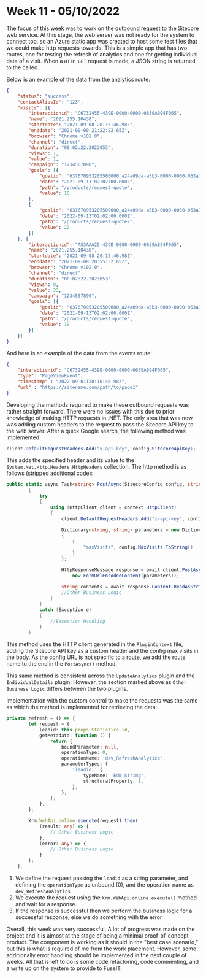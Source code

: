 # Week 11 - 05/10/2022

The focus of this week was to work on the outbound request to the Sitecore web service. At this stage, the web server was not ready for the system to connect too, so an Azure static app was created to host some test files that we could make http requests towards. This is a simple app that has two routes, one for testing the refresh of analytics and one for getting individual data of a visit. When a `HTTP GET` request is made, a JSON string is returned to the called. 

Below is an example of the data from the analytics route:

```json
{
    "status": "success",
    "contactAliasId": "123",
    "visits": [{
        "interactionid": "C6732455-439E-0000-0000-0639A894F065",
        "name": "2021.255.10438",
        "startdate": "2021-09-08 20:15:46.98Z",
        "enddate": "2021-09-09 21:22:22.65Z",
        "browser": "Chrome v102.0",
        "channel": "direct",
        "duration": "00:02:22.2023053",
        "views": 1,
        "value": 1,
        "campaign": "1234567890",
        "goals": [{
            "goalid": "637670953205500000_a24a09da-a5b3-0000-0000-063a758176ad_b0c5a8de-8355-49be-ba71-37b770d3471a",
            "date": "2021-09-13T02:02:00.000Z",
            "path": "/products/request-quote",
            "value": 10
        },
        {
            "goalid": "637670953205500000_a24a09da-a5b3-0000-0000-063a758176ad_b0c5a8de-8355-49be-ba71-37b770d3471a",
            "date": "2022-09-13T02:02:00.000Z",
            "path": "/products/request-quote2",
            "value": 22
        }]
    }, {
        "interactionid": "AS3AAA25-439E-0000-0000-0639A894F065",
        "name": "2021.255.10438",
        "startdate": "2021-09-08 20:15:46.98Z",
        "enddate": "2021-09-08 20:55:32.65Z",
        "browser": "Chrome v102.0",
        "channel": "direct",
        "duration": "00:02:22.2023053",
        "views": 9,
        "value": 33,
        "campaign": "1234567890",
        "goals": [{
            "goalid": "637670953205500000_a24a09da-a5b3-0000-0000-063a758176ad_b0c5a8de-8355-49be-ba71-37b770d3471a",
            "date": "2021-09-13T02:02:00.000Z",
            "path": "/products/request-quote",
            "value": 10
        }]
    }]
}
```

And here is an example of the data from the events route:

```json
{
    "interactionid": "C6732455-439E-0000-0000-0639A894F065",
    "type": "PageViewEvent",
    "timestamp" : "2022-09-01T20:10:46.98Z",
    "url" : "https://sitename.com/path/to/page1"
}
```

Developing the methods required to make these outbound requests was rather straight forward. There were no issues with this due to prior knowledge of making HTTP requests in .NET. The only area that was new was adding custom headers to the request to pass the Sitecore API key to the web server. After a quick Google search, the following method was implemented:

```c#
client.DefaultRequestHeaders.Add("x-api-key", config.SitecoreApiKey);
```

This adds the specified header and its value to the `System.Net.Http.Headers.HttpHeaders` collection. The http method is as follows (stripped additional code):

```c#
public static async Task<string> PostAsync(SitecoreConfig config, string id, PluginContext context)
        {
            try
            {
                using (HttpClient client = context.HttpClient)
                {
                    client.DefaultRequestHeaders.Add("x-api-key", config.SitecoreApiKey);
                    
                    Dictionary<string, string> parameters = new Dictionary<string, string>()
                    {
                        {
                            "maxVisits", config.MaxVisits.ToString()
                        }
                    };

                    HttpResponseMessage response = await client.PostAsync(config.SitecoreApiUrl + "GetData",
                        new FormUrlEncodedContent(parameters));
                    
                    string contents = await response.Content.ReadAsStringAsync();
                    //Other Business Logic
                }
            }
            catch (Exception e)
            {
                //Exception Handling
            }
        }
```

This method uses the HTTP client generated in the `PluginContext` file, adding the Sitecore API key as a custom header and the config max visits in the body. As the config URL is not specific to a route, we add the route name to the end in the `PostAsync()` method.

This same method is consistent across the `UpdateAnalytics` plugin and the `IndividualDetails` plugin. However, the section marked above as `Other Business Logic` differs between the two plugins.

Implementation with the custom control to make the requests was the same as which the method is implemented for retrieving the data:

```typescript
private refresh = () => {
        let request = {
            leadid: this.props.Statistics.id,
            getMetadata: function () {
                return {
                    boundParameter: null,
                    operationType: 0,
                    operationName: 'dev_RefreshAnalytics',
                    parameterTypes: {
                        'leadid': {
                            typeName: 'Edm.String',
                            structuralProperty: 1,
                        },
                    },
                };
            },
        };

        Xrm.WebApi.online.execute(request).then(
            (result: any) => {
                // Other Business Logic
            },
            (error: any) => {
                // Other Business Logic
            }
        );
    };
```

1. We define the request passing the `leadid` as a string parameter, and defining the `operationType` as unbound (0), and the  operation name as `dev_RefreshAnalytics`
2. We execute the request using the `Xrm.WebApi.online.execute()` method and wait for a response.
3. If the response is successful then we perform the business logic for a successful response, else we do something with the error

Overall, this week was very successful. A lot of progress was made on the project and it is almost at the stage of being a minimal proof-of-concept product. The component is working as it should in the "best case scenario," but this is what is required of me from the work placement. However, some additionally error handling should be implemented in the next couple of weeks. All that is left to do is some code refactoring, code commenting, and a write up on the system to provide to FuseIT.
